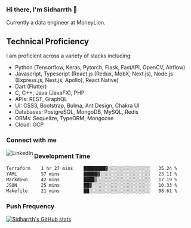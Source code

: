 ### Hi there, I'm Sidharrth 👋

Currently a data engineer at MoneyLion. 

## Technical Proficiency
I am proficient across a variety of stacks including:
- Python (Tensorflow, Keras, Pytorch, Flask, FastAPI, OpenCV, Airflow)
- Javascript, Typescript (React.js (Redux, MobX, Next.js), Node.js (Express.js, Nest.js, Apollo), React Native)
- Dart (Flutter)
- C, C++, Java (JavaFX), PHP
- APIs: REST, GraphQL
- UI: CSS3, Bootstrap, Bulma, Ant Design, Chakra UI
- Databases: PostgreSQL, MongoDB, MySQL, Redis
- ORMs: Sequelize, TypeORM, Mongoose
- Cloud: GCP

### Connect with me

[<img align="left" alt="LinkedIn" src="https://img.shields.io/badge/linkedin-%230077B5.svg?&style=for-the-badge&logo=linkedin&logoColor=white" />][linkedin]

### Development Time
<!--START_SECTION:waka-->

```txt
Terraform    1 hr 27 mins    ████████▓░░░░░░░░░░░░░░░░   35.24 %
YAML         57 mins         █████▓░░░░░░░░░░░░░░░░░░░   23.11 %
Markdown     42 mins         ████▒░░░░░░░░░░░░░░░░░░░░   17.19 %
JSON         25 mins         ██▓░░░░░░░░░░░░░░░░░░░░░░   10.33 %
Makefile     21 mins         ██░░░░░░░░░░░░░░░░░░░░░░░   08.61 %
```

<!--END_SECTION:waka-->

### Push Frequency
[![Sidharrth's GitHub stats](https://github-readme-stats.vercel.app/api?username=sidharrth2002&show_icons=true)](https://github.com/sidharrth2002/github-readme-stats)

[site]: https://sidharrth.me/
[blog]: https://mathsforgeeks.org/blog
[linkedin]: https://www.linkedin.com/in/sidharrth-nagappan/
